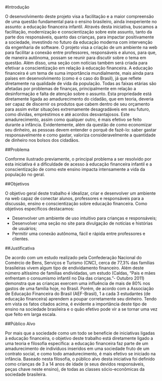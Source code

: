 #Introdução

O desenvolvimento deste projeto visa a facilitação e a maior compreensão de uma questão fundamental para o ensino brasileiro, ainda inexperiente no assunto: a educação financeira infantil. Através desta iniciativa, buscamos a facilitação, modernização e conscientização sobre este assunto, tanto da parte dos responsáveis, quanto das crianças, para impactar positivamente a sociedade, investindo no futuro da educação moderna com intervenção da engenharia de software.
O projeto visa a criação de um ambiente na web para facilitar a conexão entre professores, responsáveis e alunos,  para que, de maneira autônoma, possam se reunir para discutir sobre o tema em questão. Além disso, uma seção com notícias também será criada para efetivar a conscientização em relação à educação financeira.
A educação financeira é um tema de suma importância mundialmente, mais ainda para países em desenvolvimento (como é o caso do Brasil), já que reflete diretamente na qualidade de vida da população. Todas as faixas etárias são afetadas por problemas de finanças, principalmente em relação a desinformação e falta de atenção sobre o assunto. Esta propriedade está diretamente ligada ao amadurecimento do cidadão, que em teoria, deveria ser capaz de discernir os produtos que cabem dentro de seu orçamento para assim evitar situações extremamente desagradáveis em seu futuro, como dívidas, empréstimos e até acordos desvantajosos. Este amadurecimento, assim como qualquer outro, é mais efetivo se feito durante a infância. 
Evidentemente, além da questão de como economizar seu dinheiro, as pessoas devem entender o porquê de fazê-lo: saber gastar responsavelmente e como gastar, valoriza consideravelmente a quantidade de dinheiro nos bolsos dos cidadãos.

##Problema

Conforme ilustrado previamente, o principal problema a ser resolvido por esta iniciativa é a dificuldade de acesso à educação financeira infantil e a conscientização de como este ensino impacta intensamente a vida da população no geral.

##Objetivos

O objetivo geral deste trabalho é idealizar, criar e desenvolver um ambiente na web capaz de conectar alunos, professores e responsáveis para a discussão, ensino e conscientização sobre educação financeira.
Como objetivos específicos destacamos:

* Desenvolver um ambiente de uso intuitivo para crianças e responsáveis;
* Desenvolver uma seção no site para divulgação de notícias e histórias de usuários;
* Permitir uma conexão autônoma, fácil e rápida entre professores e clientes.

##Justificativa

De acordo com um estudo realizado pela Confederação Nacional do Comércio de Bens, Serviços e Turismo (CNC), cerca de 77,3% das famílias brasileiras vivem algum tipo de endividamento financeiro. Além deste número altíssimo de famílias endividadas, um estudo (Caldas, “Pais e mães enfrentam o consumismo infantil no Dia das crianças.”- Outubro 2011) demonstra que as crianças exercem uma influência de mais de 80% nos gastos de uma família hoje, no Brasil. Porém, de acordo com a Associação de Educação Financeira do Brasil (AEF-Brasil), 1 a cada 3 estudantes (de educação financeira) aprendem a poupar corretamente seu dinheiro.
Tendo em vista os fatos citados acima, é evidente a importância deste tipo de ensino na sociedade brasileira e o quão efetivo pode vir a se tornar uma vez que feito em larga escala.

##Público Alvo

Por mais que a sociedade como um todo se beneficie de iniciativas ligadas à educação financeira, o objetivo deste trabalho está diretamente ligado a uma teoria e filosofia específica: a educação financeira faz parte de um amadurecimento de indivíduos inseridos em uma sociedade fruto de um contrato social, e como todo amadurecimento, é mais efetivo se iniciado na infância.
Baseado nesta filosofia, o público alvo desta iniciativa foi definido como crianças de 3 a 14 anos de idade (e seus devidos responsáveis, peças chave neste ensino), de todas as classes sócio-econômicas da sociedade brasileira. 
